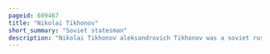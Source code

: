 ```yaml
---
pageid: 609467
title: "Nikolai Tikhonov"
short_summary: "Soviet statesman"
description: "Nikolai Tikhonov aleksandrovich Tikhonov was a soviet russian-ukrainian Stateman during the cold War. He served as Chairman of the Council of Ministers from 1980 to 1985, and as a First Deputy Chairman of the Council of Ministers, literally First Vice Premier, from 1976 to 1980. Tikhonov was responsible for cultural and economic Administration of the soviet Union during the late Era of Stagnation. He was replaced by nikolai Ryzhkov as Head of the Ministers council in 1985. In the same Year he lost his Seat in the Politburo however he retained his Seat in the central Committee until 1989."
---
```

